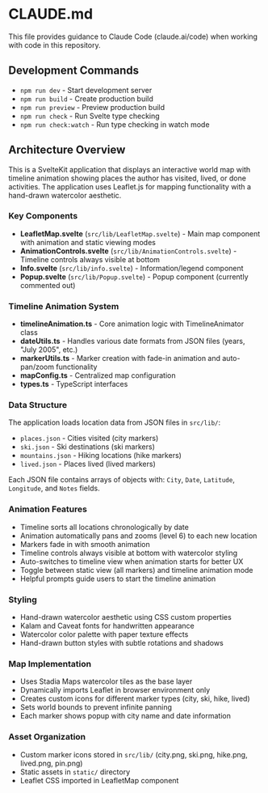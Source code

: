# CLAUDE.md

This file provides guidance to Claude Code (claude.ai/code) when working with code in this repository.

## Development Commands

- `npm run dev` - Start development server
- `npm run build` - Create production build  
- `npm run preview` - Preview production build
- `npm run check` - Run Svelte type checking
- `npm run check:watch` - Run type checking in watch mode

## Architecture Overview

This is a SvelteKit application that displays an interactive world map with timeline animation showing places the author has visited, lived, or done activities. The application uses Leaflet.js for mapping functionality with a hand-drawn watercolor aesthetic.

### Key Components

- **LeafletMap.svelte** (`src/lib/LeafletMap.svelte`) - Main map component with animation and static viewing modes
- **AnimationControls.svelte** (`src/lib/AnimationControls.svelte`) - Timeline controls always visible at bottom
- **Info.svelte** (`src/lib/info.svelte`) - Information/legend component  
- **Popup.svelte** (`src/lib/Popup.svelte`) - Popup component (currently commented out)

### Timeline Animation System

- **timelineAnimation.ts** - Core animation logic with TimelineAnimator class
- **dateUtils.ts** - Handles various date formats from JSON files (years, "July 2005", etc.)
- **markerUtils.ts** - Marker creation with fade-in animation and auto-pan/zoom functionality
- **mapConfig.ts** - Centralized map configuration
- **types.ts** - TypeScript interfaces

### Data Structure

The application loads location data from JSON files in `src/lib/`:
- `places.json` - Cities visited (city markers)
- `ski.json` - Ski destinations (ski markers) 
- `mountains.json` - Hiking locations (hike markers)
- `lived.json` - Places lived (lived markers)

Each JSON file contains arrays of objects with: `City`, `Date`, `Latitude`, `Longitude`, and `Notes` fields.

### Animation Features

- Timeline sorts all locations chronologically by date
- Animation automatically pans and zooms (level 6) to each new location
- Markers fade in with smooth animation
- Timeline controls always visible at bottom with watercolor styling
- Auto-switches to timeline view when animation starts for better UX
- Toggle between static view (all markers) and timeline animation mode
- Helpful prompts guide users to start the timeline animation

### Styling

- Hand-drawn watercolor aesthetic using CSS custom properties
- Kalam and Caveat fonts for handwritten appearance
- Watercolor color palette with paper texture effects
- Hand-drawn button styles with subtle rotations and shadows

### Map Implementation

- Uses Stadia Maps watercolor tiles as the base layer
- Dynamically imports Leaflet in browser environment only
- Creates custom icons for different marker types (city, ski, hike, lived)
- Sets world bounds to prevent infinite panning
- Each marker shows popup with city name and date information

### Asset Organization

- Custom marker icons stored in `src/lib/` (city.png, ski.png, hike.png, lived.png, pin.png)
- Static assets in `static/` directory
- Leaflet CSS imported in LeafletMap component